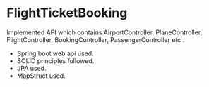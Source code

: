 # FlightTicketBooking

Implemented  API which contains AirportController, PlaneController, FlightController, BookingController, PassengerController etc
.
- Spring boot web api used.
- SOLID principles  followed.
- JPA  used.
- MapStruct used. 
